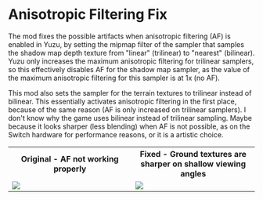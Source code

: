 # Anisotropic Filtering Fix

The mod fixes the possible artifacts when anisotropic filtering (AF) is enabled in Yuzu, by setting the mipmap filter of the sampler that samples the shadow map depth texture from "linear" (trilinear) to "nearest" (bilinear). Yuzu only increases the maximum anisotropic filtering for trilinear samplers, so this effectively disables AF for the shadow map sampler, as the value of the maximum anisotropic filtering for this sampler is at 1x (no AF).

This mod also sets the sampler for the terrain textures to trilinear instead of bilinear. This essentially activates anisotropic filtering in the first place, because of the same reason (AF is only increased on trilinear samplers). I don't know why the game uses bilinear instead of trilinear sampling. Maybe because it looks sharper (less blending) when AF is not possible, as on the Switch hardware for performance reasons, or it is a artistic choice.

<table width="100%">
  <tr>
  <th width="50%">Original - AF not working properly</td>
  <th width="50%">Fixed - Ground textures are sharper on shallow viewing angles</td>
  </tr>
  <tr>
  <tr>
  <td><img src="https://gist.github.com/Wollnashorn/45e31c53f753788e194ddfbb3116de3c/raw/8698284c84b11028fd04340d6b2bbe9215efc4a8/totk-anisotropic-broken.webp"></td>
  <td><img src="https://gist.github.com/Wollnashorn/45e31c53f753788e194ddfbb3116de3c/raw/8698284c84b11028fd04340d6b2bbe9215efc4a8/totk-anisotropic-fixed.webp"></td>
  </tr>
</table>
